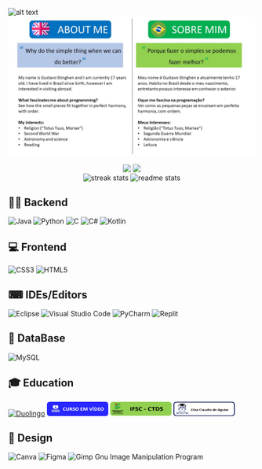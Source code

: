 ![alt text](https://blog.codeweek.eu/wp-content/uploads/2023/05/May-the-Code-be-with-you-image-Star-Wars-Day-Code-Week.jpg)
![alt text](https://github.com/GustavoBrDev/GustavoBrDev/blob/main/Github.jpg)



<div align="center" > 
<img width=400 src="https://github-readme-stats.vercel.app/api?username=GustavoBrDev&show_icons=true&theme=vision-friendly-dark" />
<img width=400 src= "https://github-readme-stats.vercel.app/api?username=GustavoBrDev&show_icons=true&theme=vision-friendly-dark&locale=pt-br"/>
<br>
<img width="400"  src="https://github-readme-stats.vercel.app/api/top-langs/?username=GustavoBrDev&layout=pie" alt="streak stats" style="margin: 0" />
<img width="400"  src="https://github-readme-stats.vercel.app/api/top-langs/?username=GustavoBrDev&layout=pie&locale=pt-br" alt="readme stats" style="margin: 0" /> 
</div>


## 👨‍💻 Backend

![Java](https://img.shields.io/badge/java-%23ED8B00.svg?style=for-the-badge&logo=openjdk&logoColor=cc3300)
![Python](https://img.shields.io/badge/python-3670A0?style=for-the-badge&logo=python&logoColor=ffdd54)
![C](https://img.shields.io/badge/c-%2300599C.svg?style=for-the-badge&logo=c&logoColor=white)
![C#](https://img.shields.io/badge/c%23-%23239120.svg?style=for-the-badge&logo=csharp&logoColor=white)
![Kotlin](https://img.shields.io/badge/kotlin-%237F52FF.svg?style=for-the-badge&logo=kotlin&logoColor=white)

## 💻 Frontend

![CSS3](https://img.shields.io/badge/css3-%231572B6.svg?style=for-the-badge&logo=css3&logoColor=white)
![HTML5](https://img.shields.io/badge/html5-%23E34F26.svg?style=for-the-badge&logo=html5&logoColor=white)

## ⌨ IDEs/Editors

![Eclipse](https://img.shields.io/badge/Eclipse-FE7A16.svg?style=for-the-badge&logo=Eclipse&logoColor=white)
![Visual Studio Code](https://img.shields.io/badge/Visual%20Studio%20Code-0078d7.svg?style=for-the-badge&logo=visual-studio-code&logoColor=white)
![PyCharm](https://img.shields.io/badge/pycharm-143?style=for-the-badge&logo=pycharm&logoColor=black&color=black&labelColor=green)
![Replit](https://img.shields.io/badge/Replit-DD1200?style=for-the-badge&logo=Replit&logoColor=white)

## 💾 DataBase

![MySQL](https://img.shields.io/badge/mysql-4479A1.svg?style=for-the-badge&logo=mysql&logoColor=white)

## 🎓 Education

<a href="https://pt.duolingo.com/profile/GustavoPlat_">![Duolingo](https://img.shields.io/badge/Duolingo-%234DC730.svg?style=for-the-badge&logo=Duolingo&logoColor=white)</a>
<a href="https://www.cursoemvideo.com/"><img height=29 width=125 src="https://github.com/GustavoBrDev/GustavoBrDev/blob/main/cursoEmVideo.png" /></a>
<a href="https://www.ifsc.edu.br/web/noticias/w/ifsc-e-o-melhor-instituto-federal-do-pais-pela-sexta-vez"><img height=29 width=125 src="https://github.com/GustavoBrDev/GustavoBrDev/blob/main/ifsc.png" /></a>
<a href="https://www.escolaelisa.com.br/"><img height=29 width=125 src="https://github.com/GustavoBrDev/GustavoBrDev/blob/main/elisa.png" /></a>

## 🎨 Design

![Canva](https://img.shields.io/badge/Canva-%2300C4CC.svg?style=for-the-badge&logo=Canva&logoColor=white)
![Figma](https://img.shields.io/badge/figma-%23F24E1E.svg?style=for-the-badge&logo=figma&logoColor=white)
![Gimp Gnu Image Manipulation Program](https://img.shields.io/badge/Gimp-657D8B?style=for-the-badge&logo=gimp&logoColor=FFFFFF)

<!---

<div style="display:flex;flex-direction:row;justify-content:center;">
    
</div>

![Anurag's GitHub stats](https://github-readme-stats.vercel.app/api?username=GustavoBrDev&show_icons=true&theme=vision-friendly-dark) 
![Anurag's GitHub stats](https://github-readme-stats.vercel.app/api?username=GustavoBrDev&show_icons=true&theme=vision-friendly-dark&locale=pt-br)

![Top Langs](https://github-readme-stats.vercel.app/api/top-langs/?username=GustavoBrDev&layout=pie)
![Top Langs](https://github-readme-stats.vercel.app/api/top-langs/?username=GustavoBrDev&layout=pie&locale=pt-br)

<hr>

<h1>About me</h1>

<p>Hello There!</p>

<p>My name is Gustavo Stinghen and I have 17 years old. I live in Brazil since my born </p>
<p>I develop with Python, Java, C, C#, C++ and Kotlin</p>

<hr>

<h1>Sobre mim</h1>

<p>Olá meus caros Padawanns</p>

<p>Me chamo Gustavo Stinghen e tenho 17 anos. Moro no Brasil desde de meu nascimento</p>
<p>Desenvolvo aplicações em Python, Java, C, C#, C++ e Kotlin</p>

<h1>Formação</h1>

<p>Cursei o Curso Concaminante de Desenvolvimento de Sistemas no Instituto federal de Santa Catariana (IFSC), o melhor instituto federal do Brasil</p>
<p>Cursei um curso de Inofrmática Básica e Avançada na Escola Mérito</p>
<p>Durante a pandemia, cursei o Mundo Python 1 da Plataforma Curso em Vídeo e pretendo terminar os 2 mundos remanescentes</p>

<h1>Experiência</h1>

<h1>Canais</h1>


- 👋 Hi, I’m Gustavo and I'am from Brazil
- 👀 I’m interested in learning more in general and especially about game development and artificial intelligence/robotics
- 🌱 I’m currently learning Python, Java, HTML and CSS
- 💞️ I’m trying to do a Python chat bot
- 📫 How to reach me: send a email to gustavo.s041@aluno.ifsc.edu.br


GustavoBrDev/GustavoBrDev is a ✨ special ✨ repository because its `README.md` (this file) appears on your GitHub profile.
You can click the Preview link to take a look at your changes.

[Anurag's GitHub stats](https://github-readme-stats.vercel.app/api?username=GustavoBrDev)](https://github.com/anuraghazra/github-readme-stats)


![C](https://img.shields.io/badge/c-%2300599C.svg?logo=c&logoColor=white)
![CSS3](https://img.shields.io/badge/css3-%231572B6.svg?logo=css3&logoColor=white)
![HTML5](https://img.shields.io/badge/html5-%23E34F26.svg?logo=html5&logoColor=white)
![Java](https://img.shields.io/badge/java-%23ED8B00.svg?logo=java&logoColor=white)
![Python](https://img.shields.io/badge/python-3670A0?logo=python&logoColor=ffdd54)

--->
